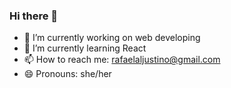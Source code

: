 ### Hi there 👋

- 🔭 I’m currently working on web developing
- 🌱 I’m currently learning React
- 📫 How to reach me: rafaelaljustino@gmail.com
- 😄 Pronouns: she/her


